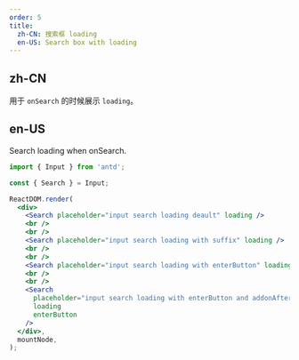 ```yaml
---
order: 5
title:
  zh-CN: 搜索框 loading
  en-US: Search box with loading
---
```


## zh-CN

用于 `onSearch` 的时候展示 `loading`。

## en-US

Search loading when onSearch.

```jsx
import { Input } from 'antd';

const { Search } = Input;

ReactDOM.render(
  <div>
    <Search placeholder="input search loading deault" loading />
    <br />
    <br />
    <Search placeholder="input search loading with suffix" loading />
    <br />
    <br />
    <Search placeholder="input search loading with enterButton" loading enterButton />
    <br />
    <br />
    <Search
      placeholder="input search loading with enterButton and addonAfter"
      loading
      enterButton
    />
  </div>,
  mountNode,
);
```
